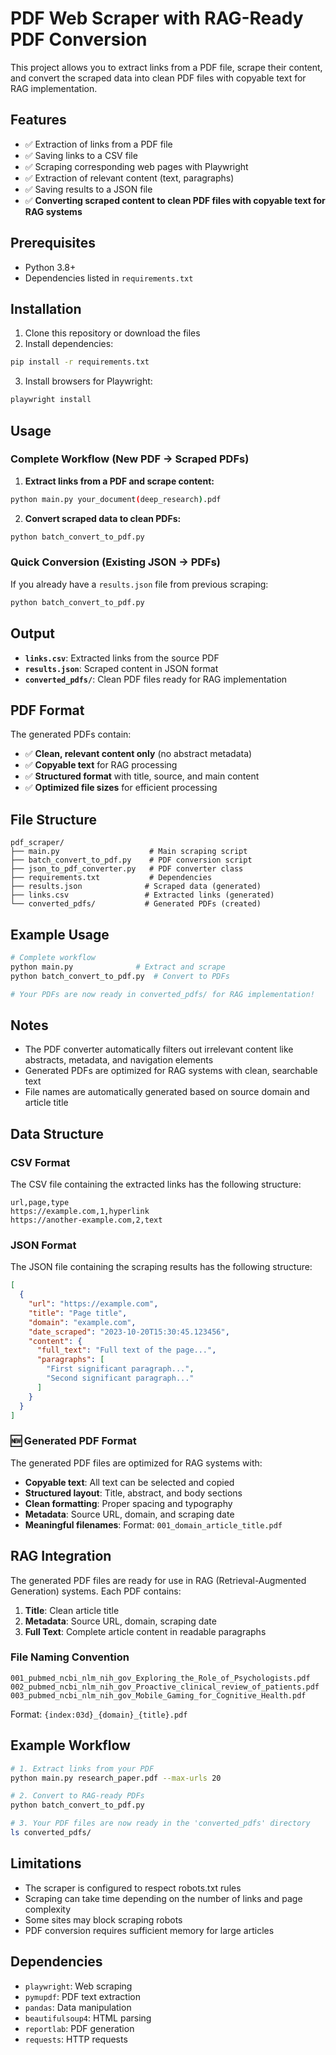# PDF Web Scraper with RAG-Ready PDF Conversion

This project allows you to extract links from a PDF file, scrape their content, and convert the scraped data into clean PDF files with copyable text for RAG implementation.

## Features

- ✅ Extraction of links from a PDF file
- ✅ Saving links to a CSV file
- ✅ Scraping corresponding web pages with Playwright
- ✅ Extraction of relevant content (text, paragraphs)
- ✅ Saving results to a JSON file
- ✅ **Converting scraped content to clean PDF files with copyable text for RAG systems**

## Prerequisites

- Python 3.8+
- Dependencies listed in `requirements.txt`

## Installation

1. Clone this repository or download the files
2. Install dependencies:

```bash
pip install -r requirements.txt
```

3. Install browsers for Playwright:

```bash
playwright install
```

## Usage

### Complete Workflow (New PDF → Scraped PDFs)

1. **Extract links from a PDF and scrape content:**
```bash
python main.py your_document(deep_research).pdf
```

2. **Convert scraped data to clean PDFs:**
```bash
python batch_convert_to_pdf.py
```

### Quick Conversion (Existing JSON → PDFs)

If you already have a `results.json` file from previous scraping:

```bash
python batch_convert_to_pdf.py
```

## Output

- **`links.csv`**: Extracted links from the source PDF
- **`results.json`**: Scraped content in JSON format
- **`converted_pdfs/`**: Clean PDF files ready for RAG implementation

## PDF Format

The generated PDFs contain:
- ✅ **Clean, relevant content only** (no abstract metadata)
- ✅ **Copyable text** for RAG processing
- ✅ **Structured format** with title, source, and main content
- ✅ **Optimized file sizes** for efficient processing

## File Structure

```
pdf_scraper/
├── main.py                    # Main scraping script
├── batch_convert_to_pdf.py    # PDF conversion script
├── json_to_pdf_converter.py   # PDF converter class
├── requirements.txt           # Dependencies
├── results.json              # Scraped data (generated)
├── links.csv                 # Extracted links (generated)
└── converted_pdfs/           # Generated PDFs (created)
```

## Example Usage

```bash
# Complete workflow
python main.py              # Extract and scrape
python batch_convert_to_pdf.py  # Convert to PDFs

# Your PDFs are now ready in converted_pdfs/ for RAG implementation!
```

## Notes

- The PDF converter automatically filters out irrelevant content like abstracts, metadata, and navigation elements
- Generated PDFs are optimized for RAG systems with clean, searchable text
- File names are automatically generated based on source domain and article title

## Data Structure

### CSV Format

The CSV file containing the extracted links has the following structure:

```
url,page,type
https://example.com,1,hyperlink
https://another-example.com,2,text
```

### JSON Format

The JSON file containing the scraping results has the following structure:

```json
[
  {
    "url": "https://example.com",
    "title": "Page title",
    "domain": "example.com",
    "date_scraped": "2023-10-20T15:30:45.123456",
    "content": {
      "full_text": "Full text of the page...",
      "paragraphs": [
        "First significant paragraph...",
        "Second significant paragraph..."
      ]
    }
  }
]
```

### 🆕 Generated PDF Format

The generated PDF files are optimized for RAG systems with:

- **Copyable text**: All text can be selected and copied
- **Structured layout**: Title, abstract, and body sections
- **Clean formatting**: Proper spacing and typography
- **Metadata**: Source URL, domain, and scraping date
- **Meaningful filenames**: Format: `001_domain_article_title.pdf`

## RAG Integration

The generated PDF files are ready for use in RAG (Retrieval-Augmented Generation) systems. Each PDF contains:

1. **Title**: Clean article title
2. **Metadata**: Source URL, domain, scraping date
3. **Full Text**: Complete article content in readable paragraphs


### File Naming Convention

```
001_pubmed_ncbi_nlm_nih_gov_Exploring_the_Role_of_Psychologists.pdf
002_pubmed_ncbi_nlm_nih_gov_Proactive_clinical_review_of_patients.pdf
003_pubmed_ncbi_nlm_nih_gov_Mobile_Gaming_for_Cognitive_Health.pdf
```

Format: `{index:03d}_{domain}_{title}.pdf`

## Example Workflow

```bash
# 1. Extract links from your PDF
python main.py research_paper.pdf --max-urls 20

# 2. Convert to RAG-ready PDFs
python batch_convert_to_pdf.py

# 3. Your PDF files are now ready in the 'converted_pdfs' directory
ls converted_pdfs/
```

## Limitations

- The scraper is configured to respect robots.txt rules
- Scraping can take time depending on the number of links and page complexity
- Some sites may block scraping robots
- PDF conversion requires sufficient memory for large articles

## Dependencies

- `playwright`: Web scraping
- `pymupdf`: PDF text extraction
- `pandas`: Data manipulation
- `beautifulsoup4`: HTML parsing
- `reportlab`: PDF generation
- `requests`: HTTP requests
